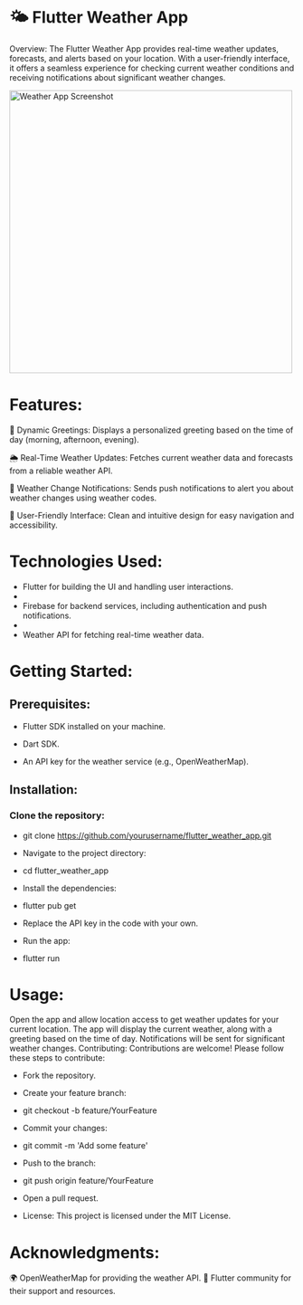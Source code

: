 # 🌤️ Flutter Weather App

Overview: The Flutter Weather App provides real-time weather updates, forecasts, and alerts based on your location. With a user-friendly interface, it offers a seamless experience for checking current weather conditions and receiving notifications about significant weather changes.

<img src="https://github.com/user-attachments/assets/f43b5cad-675a-4a4d-a826-e495f3af57a6" alt="Weather App Screenshot" width="500" height="500" />



# Features:

🌅 Dynamic Greetings: Displays a personalized greeting based on the time of day (morning, afternoon, evening).

🌦️ Real-Time Weather Updates: Fetches current weather data and forecasts from a reliable weather API.

📲 Weather Change Notifications: Sends push notifications to alert you about weather changes using weather codes.

🌈 User-Friendly Interface: Clean and intuitive design for easy navigation and accessibility.


# Technologies Used:

- Flutter for building the UI and handling user interactions.
- 
- Firebase for backend services, including authentication and push notifications.
- 
- Weather API for fetching real-time weather data.
  
# Getting Started:

## Prerequisites:

- Flutter SDK installed on your machine.
  
- Dart SDK.
  
- An API key for the weather service (e.g., OpenWeatherMap).

## Installation:

### Clone the repository:

- git clone https://github.com/yourusername/flutter_weather_app.git
  
- Navigate to the project directory:
  
- cd flutter_weather_app
  
- Install the dependencies:
  
- flutter pub get
  
- Replace the API key in the code with your own.
  
- Run the app:
  
- flutter run

# Usage:

Open the app and allow location access to get weather updates for your current location.
The app will display the current weather, along with a greeting based on the time of day.
Notifications will be sent for significant weather changes.
Contributing: Contributions are welcome! Please follow these steps to contribute:

- Fork the repository.
  
- Create your feature branch:
  
- git checkout -b feature/YourFeature
  
- Commit your changes:
  
- git commit -m 'Add some feature'
  
- Push to the branch:
  
- git push origin feature/YourFeature
  
- Open a pull request.
  
- License: This project is licensed under the MIT License.

# Acknowledgments:

🌍 OpenWeatherMap for providing the weather API.
🙌 Flutter community for their support and resources.
